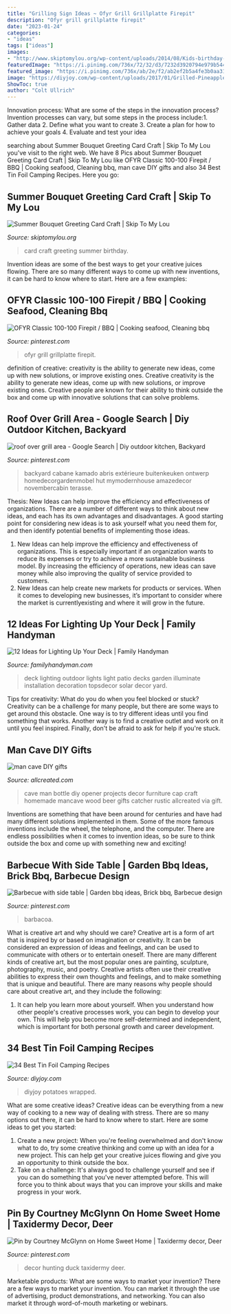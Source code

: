 ```yaml
---
title: "Grilling Sign Ideas ~ Ofyr Grill Grillplatte Firepit"
description: "Ofyr grill grillplatte firepit"
date: "2023-01-24"
categories:
- "ideas"
tags: ["ideas"]
images:
- "http://www.skiptomylou.org/wp-content/uploads/2014/08/Kids-birthday-card-craft-ideas-1.jpg"
featuredImage: "https://i.pinimg.com/736x/72/32/d3/7232d3920794e979b54414177fcfa3e4--duck-hunting-decor-hunting-stuff.jpg"
featured_image: "https://i.pinimg.com/736x/ab/2e/f2/ab2ef2b5a4fe3b0aa317680ff0116526.jpg"
image: "https://diyjoy.com/wp-content/uploads/2017/01/Grilled-Pineapple-Chicken-Foil-Packets.jpg"
ShowToc: true
author: "Colt Ullrich"
---
```



Innovation process: What are some of the steps in the innovation process?
Invention processes can vary, but some steps in the process include:1. Gather data 2. Define what you want to create 3. Create a plan for how to achieve your goals 4. Evaluate and test your idea 
	

		
searching about Summer Bouquet Greeting Card Craft | Skip To My Lou you've visit to the right web. We have 8 Pics about Summer Bouquet Greeting Card Craft | Skip To My Lou like OFYR Classic 100-100 Firepit / BBQ | Cooking seafood, Cleaning bbq, man cave DIY gifts and also 34 Best Tin Foil Camping Recipes. Here you go:
		
    
## Summer Bouquet Greeting Card Craft | Skip To My Lou

<img loading=lazy src="http://www.skiptomylou.org/wp-content/uploads/2014/08/Kids-birthday-card-craft-ideas-1.jpg" onerror="this.onerror=null;this.src='https://tse2.mm.bing.net/th?id=OIP.8zra5fBs8qwBDKjpht9NUQHaJ5&amp;pid=15.1';" alt="Summer Bouquet Greeting Card Craft | Skip To My Lou">

_Source: skiptomylou.org_

>card craft greeting summer birthday. 

	

Invention ideas are some of the best ways to get your creative juices flowing. There are so many different ways to come up with new inventions, it can be hard to know where to start. Here are a few examples: 

    
## OFYR Classic 100-100 Firepit / BBQ | Cooking Seafood, Cleaning Bbq

<img loading=lazy src="https://i.pinimg.com/736x/ab/2e/f2/ab2ef2b5a4fe3b0aa317680ff0116526.jpg" onerror="this.onerror=null;this.src='https://tse4.mm.bing.net/th?id=OIP.WbUTE-ysbJvS77MS8T4DBgHaHa&amp;pid=15.1';" alt="OFYR Classic 100-100 Firepit / BBQ | Cooking seafood, Cleaning bbq">

_Source: pinterest.com_

>ofyr grill grillplatte firepit. 

	

definition of creative: creativity is the ability to generate new ideas, come up with new solutions, or improve existing ones.
Creative creativity is the ability to generate new ideas, come up with new solutions, or improve existing ones. Creative people are known for their ability to think outside the box and come up with innovative solutions that can solve problems.

    
## Roof Over Grill Area - Google Search | Diy Outdoor Kitchen, Backyard

<img loading=lazy src="https://i.pinimg.com/736x/50/55/f2/5055f22ab3c7943986f7ea3fb73588b1.jpg" onerror="this.onerror=null;this.src='https://tse4.mm.bing.net/th?id=OIP.LbRCpq9K4ad-r1YH7PNYNQHaFj&amp;pid=15.1';" alt="roof over grill area - Google Search | Diy outdoor kitchen, Backyard">

_Source: pinterest.com_

>backyard cabane kamado abris extérieure buitenkeuken ontwerp homedecorgardenmobel hut mymodernhouse amazedecor novembercabin terasse. 

	

Thesis:
New Ideas can help improve the efficiency and effectiveness of organizations.
There are a number of different ways to think about new ideas, and each has its own advantages and disadvantages. A good starting point for considering new ideas is to ask yourself what you need them for, and then identify potential benefits of implementing those ideas.
1) New Ideas can help improve the efficiency and effectiveness of organizations.  This is especially important if an organization wants to reduce its expenses or try to achieve a more sustainable business model. By increasing the efficiency of operations, new ideas can save money while also improving the quality of service provided to customers. 
2) New Ideas can help create new markets for products or services. When it comes to developing new businesses, it’s important to consider where the market is currentlyexisting and where it will grow in the future.

    
## 12 Ideas For Lighting Up Your Deck | Family Handyman

<img loading=lazy src="https://www.familyhandyman.com/wp-content/uploads/2018/03/shutterstock_570448669.jpg" onerror="this.onerror=null;this.src='https://tse1.mm.bing.net/th?id=OIP.-lK8TqOJdjqcgYwURkF8XwHaHa&amp;pid=15.1';" alt="12 Ideas for Lighting Up Your Deck | Family Handyman">

_Source: familyhandyman.com_

>deck lighting outdoor lights light patio decks garden illuminate installation decoration topsdecor solar decor yard. 

	

Tips for creativity: What do you do when you feel blocked or stuck?
Creativity can be a challenge for many people, but there are some ways to get around this obstacle. One way is to try different ideas until you find something that works. Another way is to find a creative outlet and work on it until you feel inspired. Finally, don't be afraid to ask for help if you're stuck.

    
## Man Cave DIY Gifts

<img loading=lazy src="https://www.allcreated.com/wp-content/uploads/2015/10/Man-Cave-Ideas-21-DIY-Decor-and-Furniture-Projects-17.jpg" onerror="this.onerror=null;this.src='https://tse2.mm.bing.net/th?id=OIP.W6C9qJdDgnjbRxgNzKH5NQHaJ3&amp;pid=15.1';" alt="man cave DIY gifts">

_Source: allcreated.com_

>cave man bottle diy opener projects decor furniture cap craft homemade mancave wood beer gifts catcher rustic allcreated via gift. 

	

Inventions are something that have been around for centuries and have had many different solutions implemented in them. Some of the more famous inventions include the wheel, the telephone, and the computer. There are endless possibilities when it comes to invention ideas, so be sure to think outside the box and come up with something new and exciting!

    
## Barbecue With Side Table | Garden Bbq Ideas, Brick Bbq, Barbecue Design

<img loading=lazy src="https://i.pinimg.com/736x/bb/0f/65/bb0f65c28250d2f489e10d7f62c7fca7.jpg" onerror="this.onerror=null;this.src='https://tse4.mm.bing.net/th?id=OIP.hMv0ZbE1Q0g0utUeSWoV0AHaEK&amp;pid=15.1';" alt="Barbecue with side table | Garden bbq ideas, Brick bbq, Barbecue design">

_Source: pinterest.com_

>barbacoa. 

	

What is creative art and why should we care?
Creative art is a form of art that is inspired by or based on imagination or creativity. It can be considered an expression of ideas and feelings, and can be used to communicate with others or to entertain oneself. There are many different kinds of creative art, but the most popular ones are painting, sculpture, photography, music, and poetry. Creative artists often use their creative abilities to express their own thoughts and feelings, and to make something that is unique and beautiful. There are many reasons why people should care about creative art, and they include the following: 
1) It can help you learn more about yourself. When you understand how other people's creative processes work, you can begin to develop your own. This will help you become more self-determined and independent, which is important for both personal growth and career development.

    
## 34 Best Tin Foil Camping Recipes

<img loading=lazy src="https://diyjoy.com/wp-content/uploads/2017/01/Grilled-Pineapple-Chicken-Foil-Packets.jpg" onerror="this.onerror=null;this.src='https://tse1.mm.bing.net/th?id=OIP.xKpvm9pM-UkeL6rMuJgz7gHaLH&amp;pid=15.1';" alt="34 Best Tin Foil Camping Recipes">

_Source: diyjoy.com_

>diyjoy potatoes wrapped. 

	

What are some creative ideas?
Creative ideas can be everything from a new way of cooking to a new way of dealing with stress. There are so many options out there, it can be hard to know where to start. Here are some ideas to get you started: 
1. Create a new project: When you're feeling overwhelmed and don't know what to do, try some creative thinking and come up with an idea for a new project. This can help get your creative juices flowing and give you an opportunity to think outside the box.
2. Take on a challenge: It's always good to challenge yourself and see if you can do something that you've never attempted before. This will force you to think about ways that you can improve your skills and make progress in your work. 

    
## Pin By Courtney McGlynn On Home Sweet Home | Taxidermy Decor, Deer

<img loading=lazy src="https://i.pinimg.com/736x/72/32/d3/7232d3920794e979b54414177fcfa3e4--duck-hunting-decor-hunting-stuff.jpg" onerror="this.onerror=null;this.src='https://tse4.mm.bing.net/th?id=OIP.9-VOzUCHv9qDI4vEXRgaNgHaJ4&amp;pid=15.1';" alt="Pin by Courtney McGlynn on Home Sweet Home | Taxidermy decor, Deer">

_Source: pinterest.com_

>decor hunting duck taxidermy deer. 

	

Marketable products: What are some ways to market your invention?
There are a few ways to market your invention. You can market it through the use of advertising, product demonstrations, and networking. You can also market it through word-of-mouth marketing or webinars.

